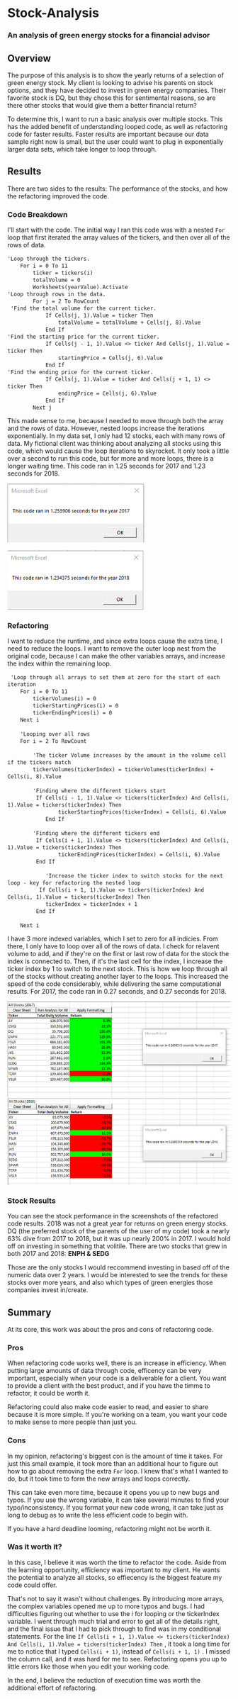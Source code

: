 # Stock-Analysis
### An analysis of green energy stocks for a financial advisor

## Overview

The purpose of this analysis is to show the yearly returns of a selection of green energy stock. My client is looking to advise his parents on stock options, and they have decided to invest in green energy companies. Their favorite stock is DQ, but they chose this for sentimental reasons, so are there other stocks that would give them a better financial return? 

To determine this, I want to run a basic analysis over multiple stocks. This has the added benefit of understanding looped code, as well as refactoring code for faster results. Faster results are important because our data sample right now is small, but the user could want to plug in exponentially larger data sets, which take longer to loop through. 

## Results 

There are two sides to the results: The performance of the stocks, and how the refactoring improved the code. 

### Code Breakdown 
I'll start with the code. The initial way I ran this code was with a nested `For` loop that first iterated the array values of the tickers, and then over all of the rows of data. 

```
'Loop through the tickers.
    For i = 0 To 11
        ticker = tickers(i)
        totalVolume = 0
        Worksheets(yearValue).Activate
'Loop through rows in the data.
        For j = 2 To RowCount
 'Find the total volume for the current ticker.
            If Cells(j, 1).Value = ticker Then
                totalVolume = totalVolume + Cells(j, 8).Value
            End If
'Find the starting price for the current ticker.
            If Cells(j - 1, 1).Value <> ticker And Cells(j, 1).Value = ticker Then
                startingPrice = Cells(j, 6).Value
            End If
'Find the ending price for the current ticker.
            If Cells(j, 1).Value = ticker And Cells(j + 1, 1) <> ticker Then
                endingPrice = Cells(j, 6).Value
            End If
        Next j
 ```
This made sense to me, because I needed to move through both the array and the rows of data. However, nested loops increase the iterations exponentially. 
In my data set, I only had 12 stocks, each with many rows of data. My fictional client was thinking about analyzing all stocks using this code, which would cause the loop iterations to skyrocket. It only took a little over a second to run this code, but for more and more loops, there is a longer waiting time. 
This code ran in 1.25 seconds for 2017 and 1.23 seconds for 2018.

![Original Code Run Time - 2017](https://github.com/caseykotowski/Stock-Analysis/blob/main/Resources/Code%20Timer%20-%202017%20Original.png)

![Original Code Run Time - 2018](https://github.com/caseykotowski/Stock-Analysis/blob/main/Resources/Code%20Timer%20-%202018%20Original.png)

### Refactoring

I want to reduce the runtime, and since extra loops cause the extra time, I need to reduce the loops. I want to remove the outer loop nest from the original code, because I can make the other variables arrays, and increase the index within the remaining loop. 

```
 'Loop through all arrays to set them at zero for the start of each iteration
    For i = 0 To 11
        tickerVolumes(i) = 0
        tickerStartingPrices(i) = 0
        tickerEndingPrices(i) = 0
    Next i
        
    'Looping over all rows
    For i = 2 To RowCount
          
        'The ticker Volume increases by the amount in the volume cell if the tickers match
        tickerVolumes(tickerIndex) = tickerVolumes(tickerIndex) + Cells(i, 8).Value
        
        'Finding where the different tickers start
         If Cells(i - 1, 1).Value <> tickers(tickerIndex) And Cells(i, 1).Value = tickers(tickerIndex) Then
                tickerStartingPrices(tickerIndex) = Cells(i, 6).Value
            End If
        
        'Finding where the different tickers end
         If Cells(i + 1, 1).Value <> tickers(tickerIndex) And Cells(i, 1).Value = tickers(tickerIndex) Then
                tickerEndingPrices(tickerIndex) = Cells(i, 6).Value
         End If
         
            'Increase the ticker index to switch stocks for the next loop - key for refactoring the nested loop
          If Cells(i + 1, 1).Value <> tickers(tickerIndex) And Cells(i, 1).Value = tickers(tickerIndex) Then
            tickerIndex = tickerIndex + 1
         End If
    
    Next i
```
I have 3 more indexed variables, which I set to zero for all indicies. From there, I only have to loop over all of the rows of data. I check for relavent volume to add, and if they're on the first or last row of data for the stock the index is connected to. 
Then, if it's the last cell for the index, I increase the ticker index by 1 to switch to the next stock. This is how we loop through all of the stocks without creating another layer to the loops. 
This increased the speed of the code considerably, while delivering the same computational results. 
For 2017, the code ran in 0.27 seconds, and 0.27 seconds for 2018.

![Refactored Code Run Time - 2017](https://github.com/caseykotowski/Stock-Analysis/blob/main/Resources/VBA_Challenge_2017.png)
![Refactored Code Run Time - 2018](https://github.com/caseykotowski/Stock-Analysis/blob/main/Resources/VBA_Challenge_2018.png)

### Stock Results

You can see the stock performance in the screenshots of the refactored code results. 2018 was not a great year for returns on green energy stocks. DQ (the preferred stock of the parents of the user of my code) took a nearly 63% dive from 2017 to 2018, but it was up nearly 200% in 2017. I would hold off on investing in something that volitile. There are two stocks that grew in both 2017 and 2018: **ENPH & SEDG**

Those are the only stocks I would reccommend investing in based off of the numeric data over 2 years. I would be interested to see the trends for these stocks over more years, and also which types of green energies those companies invest in/create. 

## Summary

At its core, this work was about the pros and cons of refactoring code. 

### Pros

When refactoring code works well, there is an increase in efficiency. When putting large amounts of data through code, efficency can be very important, especially when your code is a deliverable for a client. You want to provide a client with the best product, and if you have the timme to refactor, it could be worth it. 

Refactoring could also make code easier to read, and easier to share because it is more simple. If you're working on a team, you want your code to make sense to more people than just you. 

### Cons

In my opinion, refactoring's biggest con is the amount of time it takes. For just this small example, it took more than an additional hour to figure out how to go about removing the extra `For` loop. I knew that's what I wanted to do, but it took time to form the new arrays and loops correctly. 

This can take even more time, because it opens you up to new bugs and typos. If you use the wrong variable, it can take several minutes to find your typo/inconsistency. If you format your new code wrong, it can take just as long to debug as to write the less efficient code to begin with. 

If you have a hard deadline looming, refactoring might not be worth it. 

### Was it worth it?

In this case, I believe it was worth the time to refactor the code. Aside from the learning opportunity, efficiency was important to my client. He wants the potential to analyze all stocks, so effiecency is the biggest feature my code could offer. 

That's not to say it wasn't without challenges. By introducing more arrays, the complex variables opened me up to more typos and bugs. I had difficulties figuring out whether to use the *i* for looping or the tickerIndex variable. I went through much trial and error to get all of the details right, and the final issue that I had to pick through to find was in my conditional statements. 
For the line `If Cells(i + 1, 1).Value <> tickers(tickerIndex) And Cells(i, 1).Value = tickers(tickerIndex) Then` , it took a long time for me to notice that I typed `Cells(i + 1)`, instead of `Cells(i + 1, 1)` . I missed the column call, and it was hard for me to see. Refactoring opens you up to little errors like those when you edit your working code. 

In the end, I believe the reduction of execution time was worth the additional effort of refactoring. 
